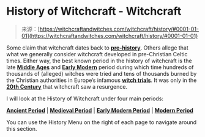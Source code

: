 <!--yml
category: 未分类
date: 2024-06-12 18:27:04
-->

# History of Witchcraft - Witchcraft

> 来源：[https://witchcraftandwitches.com/witchcraft/history/#0001-01-01](https://witchcraftandwitches.com/witchcraft/history/#0001-01-01)

Some claim that witchcraft dates back to [**pre-history**](http://witchcraftandwitches.com/witchcraft/history-ancient/). Others allege that what we generally consider witchcraft developed in pre-Christian Celtic times. Either way, the best known period in the history of witchcraft is the late [**Middle Ages**](http://witchcraftandwitches.com/witchcraft/history-medieval/) and [**Early Modern**](http://witchcraftandwitches.com/witchcraft/history-early-modern/) period during which time hundreds of thousands of (alleged) witches were tried and tens of thousands burned by the Christian authorities in Europe’s infamous [**witch trials**](http://witchcraftandwitches.com/witchcraft/trials/). It was only in the [**20th Century**](http://witchcraftandwitches.com/witchcraft/history-modern/) that witchcraft saw a resurgence.

I will look at the History of Witchcraft under four main periods:

[**Ancient Period**](http://witchcraftandwitches.com/witchcraft/history-ancient/) | [**Medieval Period**](http://witchcraftandwitches.com/witchcraft/history-medieval/) | [**Early Modern Period**](http://witchcraftandwitches.com/witchcraft/history-early-modern/) | [**Modern Period**](http://witchcraftandwitches.com/witchcraft/history-modern/)

You can use the History Menu on the right of each page to navigate around this section.